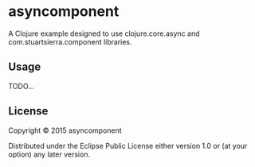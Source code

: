 # asyncomponent

A Clojure example designed to use clojure.core.async and com.stuartsierra.component libraries.

## Usage

TODO...

## License

Copyright © 2015 asyncomponent

Distributed under the Eclipse Public License either version 1.0 or (at
your option) any later version.
